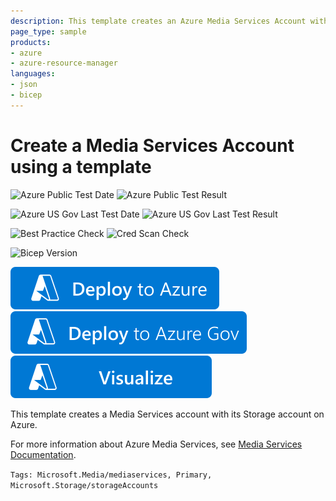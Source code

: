 ```yaml
---
description: This template creates an Azure Media Services Account with its Storage account.
page_type: sample
products:
- azure
- azure-resource-manager
languages:
- json
- bicep
---
```

# Create a Media Services Account using a template

![Azure Public Test Date](https://azurequickstartsservice.blob.core.windows.net/badges/quickstarts/microsoft.media/media-services-create/PublicLastTestDate.svg)
![Azure Public Test Result](https://azurequickstartsservice.blob.core.windows.net/badges/quickstarts/microsoft.media/media-services-create/PublicDeployment.svg)

![Azure US Gov Last Test Date](https://azurequickstartsservice.blob.core.windows.net/badges/quickstarts/microsoft.media/media-services-create/FairfaxLastTestDate.svg)
![Azure US Gov Last Test Result](https://azurequickstartsservice.blob.core.windows.net/badges/quickstarts/microsoft.media/media-services-create/FairfaxDeployment.svg)

![Best Practice Check](https://azurequickstartsservice.blob.core.windows.net/badges/quickstarts/microsoft.media/media-services-create/BestPracticeResult.svg)
![Cred Scan Check](https://azurequickstartsservice.blob.core.windows.net/badges/quickstarts/microsoft.media/media-services-create/CredScanResult.svg)

![Bicep Version](https://azurequickstartsservice.blob.core.windows.net/badges/quickstarts/microsoft.media/media-services-create/BicepVersion.svg)

[![Deploy To Azure](https://raw.githubusercontent.com/Azure/azure-quickstart-templates/master/1-CONTRIBUTION-GUIDE/images/deploytoazure.svg?sanitize=true)](https://portal.azure.com/#create/Microsoft.Template/uri/https%3A%2F%2Fraw.githubusercontent.com%2FAzure%2Fazure-quickstart-templates%2Fmaster%2Fquickstarts%2Fmicrosoft.media%2Fmedia-services-create%2Fazuredeploy.json)
[![Deploy To Azure US Gov](https://raw.githubusercontent.com/Azure/azure-quickstart-templates/master/1-CONTRIBUTION-GUIDE/images/deploytoazuregov.svg?sanitize=true)](https://portal.azure.us/#create/Microsoft.Template/uri/https%3A%2F%2Fraw.githubusercontent.com%2FAzure%2Fazure-quickstart-templates%2Fmaster%2Fquickstarts%2Fmicrosoft.media%2Fmedia-services-create%2Fazuredeploy.json)
[![Visualize](https://raw.githubusercontent.com/Azure/azure-quickstart-templates/master/1-CONTRIBUTION-GUIDE/images/visualizebutton.svg?sanitize=true)](http://armviz.io/#/?load=https%3A%2F%2Fraw.githubusercontent.com%2FAzure%2Fazure-quickstart-templates%2Fmaster%2Fquickstarts%2Fmicrosoft.media%2Fmedia-services-create%2Fazuredeploy.json)

This template creates a Media Services account with its Storage account on Azure.

For more information about Azure Media Services, see [Media Services Documentation](https://docs.microsoft.com/azure/media-services/).

`Tags: Microsoft.Media/mediaservices, Primary, Microsoft.Storage/storageAccounts`
